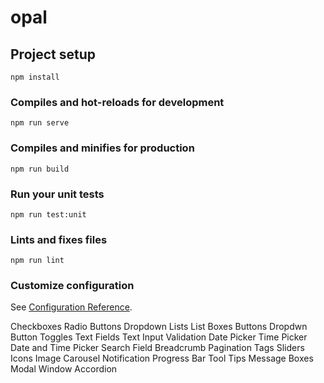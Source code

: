 # opal

## Project setup
```
npm install
```

### Compiles and hot-reloads for development
```
npm run serve
```

### Compiles and minifies for production
```
npm run build
```

### Run your unit tests
```
npm run test:unit
```

### Lints and fixes files
```
npm run lint
```

### Customize configuration
See [Configuration Reference](https://cli.vuejs.org/config/).


Checkboxes
Radio Buttons
Dropdown Lists
List Boxes
Buttons
Dropdwn Button
Toggles
Text Fields
Text Input
Validation
Date Picker
Time Picker
Date and Time Picker
Search Field
Breadcrumb
Pagination
Tags
Sliders
Icons
Image Carousel
Notification
Progress Bar
Tool Tips
Message Boxes
Modal Window
Accordion

